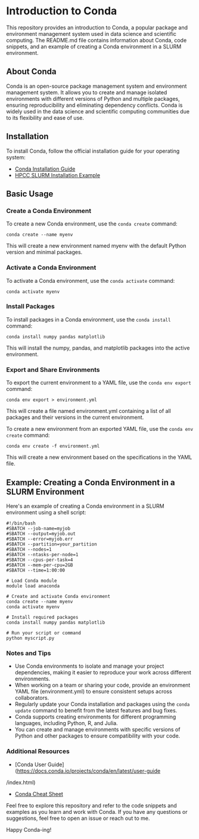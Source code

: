 # Introduction to Conda

This repository provides an introduction to Conda, a popular package and environment management system used in data science and scientific computing. The README.md file contains information about Conda, code snippets, and an example of creating a Conda environment in a SLURM environment.

## About Conda

Conda is an open-source package management system and environment management system. It allows you to create and manage isolated environments with different versions of Python and multiple packages, ensuring reproducibility and eliminating dependency conflicts. Conda is widely used in the data science and scientific computing communities due to its flexibility and ease of use.

## Installation

To install Conda, follow the official installation guide for your operating system:

- [Conda Installation Guide](https://docs.conda.io/projects/conda/en/latest/user-guide/install/index.html)
- [HPCC SLURM Installation Example](./install_example)

## Basic Usage

### Create a Conda Environment

To create a new Conda environment, use the `conda create` command:

```shell
conda create --name myenv
```

This will create a new environment named myenv with the default Python version and minimal packages.


### Activate a Conda Environment
To activate a Conda environment, use the `conda activate` command:

```shell
conda activate myenv
```


### Install Packages
To install packages in a Conda environment, use the `conda install` command:

```shell
conda install numpy pandas matplotlib
```

This will install the numpy, pandas, and matplotlib packages into the active environment.


### Export and Share Environments
To export the current environment to a YAML file, use the `conda env export` command:

```shell
conda env export > environment.yml
```

This will create a file named environment.yml containing a list of all packages and their versions in the current environment.

To create a new environment from an exported YAML file, use the `conda env create` command:

```shell
conda env create -f environment.yml
```

This will create a new environment based on the specifications in the YAML file.


## Example: Creating a Conda Environment in a SLURM Environment

Here's an example of creating a Conda environment in a SLURM environment using a shell script:

```shell
#!/bin/bash
#SBATCH --job-name=myjob
#SBATCH --output=myjob.out
#SBATCH --error=myjob.err
#SBATCH --partition=your_partition
#SBATCH --nodes=1
#SBATCH --ntasks-per-node=1
#SBATCH --cpus-per-task=4
#SBATCH --mem-per-cpu=2GB
#SBATCH --time=1:00:00

# Load Conda module
module load anaconda

# Create and activate Conda environment
conda create --name myenv
conda activate myenv

# Install required packages
conda install numpy pandas matplotlib

# Run your script or command
python myscript.py
```

### Notes and Tips
- Use Conda environments to isolate and manage your project dependencies, making it easier to reproduce your work across different environments.
- When working on a team or sharing your code, provide an environment YAML file (environment.yml) to ensure consistent setups across collaborators.
- Regularly update your Conda installation and packages using the `conda update` command to benefit from the latest features and bug fixes.
- Conda supports creating environments for different programming languages, including Python, R, and Julia.
- You can create and manage environments with specific versions of Python and other packages to ensure compatibility with your code.

### Additional Resources
- [Conda User Guide](https://docs.conda.io/projects/conda/en/latest/user-guide

/index.html)
- [Conda Cheat Sheet](https://docs.conda.io/projects/conda/en/latest/user-guide/cheatsheet.html)

Feel free to explore this repository and refer to the code snippets and examples as you learn and work with Conda. If you have any questions or suggestions, feel free to open an issue or reach out to me.

Happy Conda-ing!
